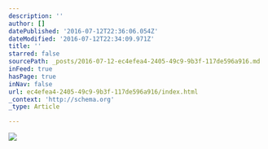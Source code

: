 ```yaml
---
description: ''
author: []
datePublished: '2016-07-12T22:36:06.054Z'
dateModified: '2016-07-12T22:34:09.971Z'
title: ''
starred: false
sourcePath: _posts/2016-07-12-ec4efea4-2405-49c9-9b3f-117de596a916.md
inFeed: true
hasPage: true
inNav: false
url: ec4efea4-2405-49c9-9b3f-117de596a916/index.html
_context: 'http://schema.org'
_type: Article

---
```

![](https://the-grid-user-content.s3-us-west-2.amazonaws.com/8f9d2fcd-aa75-4280-a99b-376f0a5313e7.jpg)